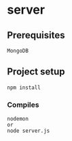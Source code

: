 # server

## Prerequisites

```
MongoDB
```

## Project setup

```
npm install
```

### Compiles

```
nodemon
or
node server.js
```
